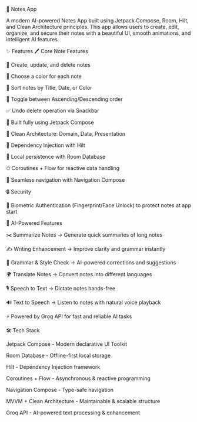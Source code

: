 📝 Notes App

A modern AI-powered Notes App built using Jetpack Compose, Room, Hilt, and Clean Architecture principles. This app allows users to create, edit, organize, and secure their notes with a beautiful UI, smooth animations, and intelligent AI features.

✨ Features
🖊️ Core Note Features

📌 Create, update, and delete notes

🎨 Choose a color for each note

📂 Sort notes by Title, Date, or Color

🔀 Toggle between Ascending/Descending order

✅ Undo delete operation via Snackbar

📱 Built fully using Jetpack Compose

📐 Clean Architecture: Domain, Data, Presentation

💉 Dependency Injection with Hilt

💾 Local persistence with Room Database

⏱ Coroutines + Flow for reactive data handling

🔀 Seamless navigation with Navigation Compose

🔒 Security

🔐 Biometric Authentication (Fingerprint/Face Unlock) to protect notes at app start

🤖 AI-Powered Features

✂️ Summarize Notes → Generate quick summaries of long notes

✍️ Writing Enhancement → Improve clarity and grammar instantly

📝 Grammar & Style Check → AI-powered corrections and suggestions

🌍 Translate Notes → Convert notes into different languages

🎙️ Speech to Text → Dictate notes hands-free

🔊 Text to Speech → Listen to notes with natural voice playback

⚡ Powered by Groq API for fast and reliable AI tasks

🛠 Tech Stack

Jetpack Compose - Modern declarative UI Toolkit

Room Database - Offline-first local storage

Hilt - Dependency Injection framework

Coroutines + Flow - Asynchronous & reactive programming

Navigation Compose - Type-safe navigation

MVVM + Clean Architecture - Maintainable & scalable structure

Groq API - AI-powered text processing & enhancement
